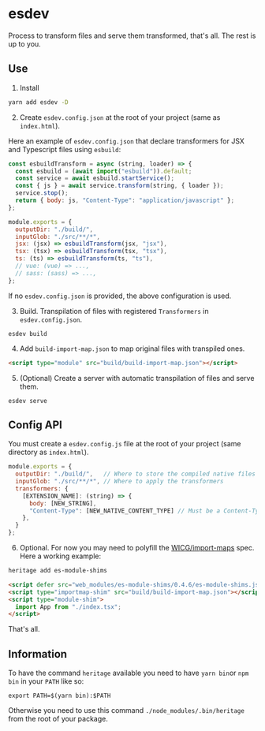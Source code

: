 # esdev

Process to transform files and serve them transformed, that's all.
The rest is up to you.

## Use

1. Install

```bash
yarn add esdev -D
```

2. Create `esdev.config.json` at the root of your project (same as `index.html`).

Here an example of `esdev.config.json` that declare transformers for JSX and Typescript files using `esbuild`:

```js
const esbuildTransform = async (string, loader) => {
  const esbuild = (await import("esbuild")).default;
  const service = await esbuild.startService();
  const { js } = await service.transform(string, { loader });
  service.stop();
  return { body: js, "Content-Type": "application/javascript" };
};

module.exports = {
  outputDir: "./build/",
  inputGlob: "./src/**/*",
  jsx: (jsx) => esbuildTransform(jsx, "jsx"),
  tsx: (tsx) => esbuildTransform(tsx, "tsx"),
  ts: (ts) => esbuildTransform(ts, "ts"),
  // vue: (vue) => ...,
  // sass: (sass) => ...,
};
```

If no `esdev.config.json` is provided, the above configuration is used.

3. Build. Transpilation of files with registered `Transformers` in `esdev.config.json`.

```
esdev build
```

4. Add `build-import-map.json` to map original files with transpiled ones.

```html
<script type="module" src="build/build-import-map.json"></script>
```

5. (Optional) Create a server with automatic transpilation of files and serve them.

```
esdev serve
```

## Config API

You must create a `esdev.config.js` file at the root of your project (same directory as `index.html`).

```js
module.exports = {
  outputDir: "./build/",   // Where to store the compiled native files and the interceptor map
  inputGlob: "./src/**/*", // Where to apply the transformers
  transformers: {
    [EXTENSION_NAME]: (string) => {
      body: [NEW_STRING],
      "Content-Type": [NEW_NATIVE_CONTENT_TYPE] // Must be a Content-Type known by the browser
    },
  }
};
```

6. Optional. For now you may need to polyfill the [WICG/import-maps](https://github.com/WICG/import-maps) spec.
   Here a working example:

```bash
heritage add es-module-shims
```

```html
<script defer src="web_modules/es-module-shims/0.4.6/es-module-shims.js"></script>
<script type="importmap-shim" src="build/build-import-map.json"></script>
<script type="module-shim">
  import App from "./index.tsx";
</script>
```

That's all.

## Information

To have the command `heritage` available you need to have `yarn bin`or `npm bin` in your `PATH` like so:

```
export PATH=$(yarn bin):$PATH
```

Otherwise you need to use this command `./node_modules/.bin/heritage` from the root of your package.
